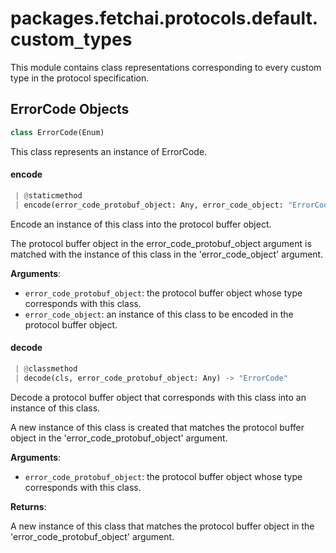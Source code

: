 <a name="packages.fetchai.protocols.default.custom_types"></a>
# packages.fetchai.protocols.default.custom`_`types

This module contains class representations corresponding to every custom type in the protocol specification.

<a name="packages.fetchai.protocols.default.custom_types.ErrorCode"></a>
## ErrorCode Objects

```python
class ErrorCode(Enum)
```

This class represents an instance of ErrorCode.

<a name="packages.fetchai.protocols.default.custom_types.ErrorCode.encode"></a>
#### encode

```python
 | @staticmethod
 | encode(error_code_protobuf_object: Any, error_code_object: "ErrorCode") -> None
```

Encode an instance of this class into the protocol buffer object.

The protocol buffer object in the error_code_protobuf_object argument is matched with the instance of this class in the 'error_code_object' argument.

**Arguments**:

- `error_code_protobuf_object`: the protocol buffer object whose type corresponds with this class.
- `error_code_object`: an instance of this class to be encoded in the protocol buffer object.

<a name="packages.fetchai.protocols.default.custom_types.ErrorCode.decode"></a>
#### decode

```python
 | @classmethod
 | decode(cls, error_code_protobuf_object: Any) -> "ErrorCode"
```

Decode a protocol buffer object that corresponds with this class into an instance of this class.

A new instance of this class is created that matches the protocol buffer object in the 'error_code_protobuf_object' argument.

**Arguments**:

- `error_code_protobuf_object`: the protocol buffer object whose type corresponds with this class.

**Returns**:

A new instance of this class that matches the protocol buffer object in the 'error_code_protobuf_object' argument.

